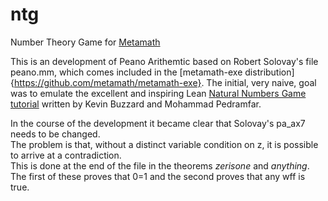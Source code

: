 # ntg
Number Theory Game for [Metamath](us.metamath.org)

This is an development of Peano Arithemtic based on Robert Solovay's file peano.mm, 
which comes included in the [metamath-exe distribution]{https://github.com/metamath/metamath-exe}.
The initial, very naive, goal was to emulate the excellent and inspiring Lean 
[Natural Numbers Game tutorial](https://www.ma.imperial.ac.uk/~buzzard/xena/natural_number_game/) 
written by Kevin Buzzard and Mohammad Pedramfar.  

In the course of the development it became clear that Solovay's pa_ax7 needs to
be changed.  
The problem is that, without a distinct variable condition on z, it is possible to arrive at 
a contradiction.  
This is done at the end of the file in the theorems *zerisone* and *anything*.
The first of these proves that 0=1 and the second proves that any wff is true.


